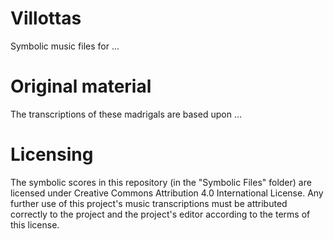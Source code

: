 # Villottas
Symbolic music files for ...

# Original material
The transcriptions of these madrigals are based upon ...

# Licensing

The symbolic scores in this repository (in the "Symbolic Files" folder) are licensed under Creative Commons Attribution 4.0 International License. Any further use of this project's music transcriptions must be attributed correctly to the project and the project's editor according to the terms of this license.
